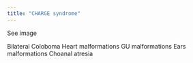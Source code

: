 ```yaml
---
title: "CHARGE syndrome"
---
```

See image

Bilateral Coloboma
Heart malformations
GU malformations
Ears malformations
Choanal atresia

